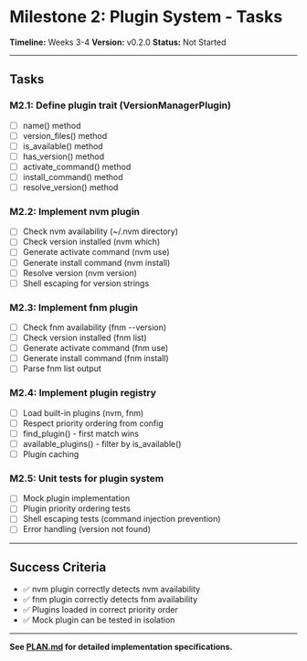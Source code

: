 # Milestone 2: Plugin System - Tasks

**Timeline:** Weeks 3-4
**Version:** v0.2.0
**Status:** Not Started

---

## Tasks

### M2.1: Define plugin trait (VersionManagerPlugin)
- [ ] name() method
- [ ] version_files() method
- [ ] is_available() method
- [ ] has_version() method
- [ ] activate_command() method
- [ ] install_command() method
- [ ] resolve_version() method

### M2.2: Implement nvm plugin
- [ ] Check nvm availability (~/.nvm directory)
- [ ] Check version installed (nvm which)
- [ ] Generate activate command (nvm use)
- [ ] Generate install command (nvm install)
- [ ] Resolve version (nvm version)
- [ ] Shell escaping for version strings

### M2.3: Implement fnm plugin
- [ ] Check fnm availability (fnm --version)
- [ ] Check version installed (fnm list)
- [ ] Generate activate command (fnm use)
- [ ] Generate install command (fnm install)
- [ ] Parse fnm list output

### M2.4: Implement plugin registry
- [ ] Load built-in plugins (nvm, fnm)
- [ ] Respect priority ordering from config
- [ ] find_plugin() - first match wins
- [ ] available_plugins() - filter by is_available()
- [ ] Plugin caching

### M2.5: Unit tests for plugin system
- [ ] Mock plugin implementation
- [ ] Plugin priority ordering tests
- [ ] Shell escaping tests (command injection prevention)
- [ ] Error handling (version not found)

---

## Success Criteria

- ✅ nvm plugin correctly detects nvm availability
- ✅ fnm plugin correctly detects fnm availability
- ✅ Plugins loaded in correct priority order
- ✅ Mock plugin can be tested in isolation

---

**See [PLAN.md](./PLAN.md) for detailed implementation specifications.**
